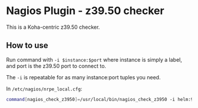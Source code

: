# Nagios Plugin - z39.50 checker

This is a Koha-centric z39.50 checker.

## How to use

Run command with `-i $instance:$port` where instance is simply a label, and port is the z39.50 port to connect to.

The `-i` is repeatable for as many instance:port tuples you need.

In `/etc/nagios/nrpe_local.cfg`:
```bash
command[nagios_check_z3950]=/usr/local/bin/nagios_check_z3950 -i helm:9998
```

